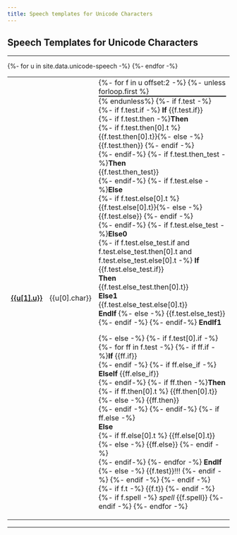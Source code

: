 ```yaml
---
title: Speech templates for Unicode Characters
---
```

<style>
tr:target >td:first-child {border-left:solid thick black}
span.cb {margin-right: 2em; white-space:nowrap}
.markdown-body table tr.row0, .markdown-body table th.row0 {background-color:#F6F8FA}
.markdown-body table tr.row1 {background-color:#FEFFFE}
a.link {font-weight:500}
a.self {color: black; font-weight:500}
hr.sp {height:.1em;padding:0;margin:0}
</style>





## Speech Templates for Unicode Characters

----



<table style="width:100%">
<tbody>
{%- for u in site.data.unicode-speech -%}
<tr id="U{{u[1].u | replace: " ", "_"}}">
<td><a class="self" href="#U{{u[1].u | replace: " ", "_"}}">{{u[1].u}}</a></td>
<td>{{u[0].char}}</td>
<td>
{%- for f in u offset:2  -%}
{%- unless forloop.first %}<hr class="sp"/>{% endunless%}
{%- if f.test -%}
 {%- if f.test.if -%}
 <b>If</b> {{f.test.if}}<br/>
 {%- if f.test.then -%}<b>Then</b><br/>
 {%- if f.test.then[0].t %} {{f.test.then[0].t}}{%- else -%} {{f.test.then}} {%- endif -%}<br/>
 {%- endif-%}
 {%- if f.test.then_test -%}<b>Then</b><br/>{{f.test.then_test}}<br/> {%- endif-%} 
 {%- if f.test.else -%}<b>Else</b><br/>
 {%- if f.test.else[0].t %} {{f.test.else[0].t}}{%- else -%} {{f.test.else}} {%- endif -%}<br/>
 {%- endif-%}
 {%- if f.test.else_test -%}<b>Else0</b><br/>
 {%- if f.test.else_test.if and f.test.else_test.then[0].t and f.test.else_test.else[0].t -%}
 <b>If</b> {{f.test.else_test.if}}<br/>
 <b>Then</b><br/>{{f.test.else_test.then[0].t}}<br/>
 <b>Else1</b><br/>{{f.test.else_test.else[0].t}}<br/>
 <b>EndIf</b>
 {%- else -%}
 {{f.test.else_test}}<br/>
 {%- endif -%}
 {%- endif-%}
 <b>EndIf1</b>

 {%- else -%}
 {%- if f.test[0].if -%}
 {%- for ff in f.test -%}
 {%- if ff.if -%}<b>If</b> {{ff.if}}<br/> {%- endif -%}
 {%- if ff.else_if -%}<br/><b>ElseIf</b> {{ff.else_if}}<br/> {%- endif-%}
 {%- if ff.then -%}<b>Then</b><br/>
 {%- if ff.then[0].t %} {{ff.then[0].t}}{%- else -%} {{ff.then}}<br/> {%- endif -%}
 {%- endif-%}
 {%- if ff.else -%}<br/><b>Else</b><br/>
 {%- if ff.else[0].t %} {{ff.else[0].t}}{%- else -%} {{ff.else}} {%- endif -%}<br/>
 {%- endif-%}
 {%- endfor -%}
 <b>EndIf</b>
 {%- else -%}
 {{f.test}}!!!
 {%- endif -%}
{%- endif -%}
{%- endif -%}
{%- if f.t -%}
{{f.t}}
{%- endif -%}
{%- if f.spell -%}
<i>spell</i> {{f.spell}}
{%- endif -%}
{%- endfor -%}
</td>
</tr>
{%- endfor -%}
</tbody>
</table>
	
----
